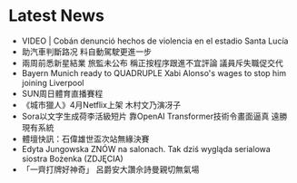# Latest News
-  VIDEO | Cobán denunció hechos de violencia en el estadio Santa Lucía
-  助汽車判斷路况 料自動駕駛更進一步
-  兩周前悉新星結業 旅監未公布 稱正按程序跟進不宜評論 議員斥失職促交代
-  Bayern Munich ready to QUADRUPLE Xabi Alonso's wages to stop him joining Liverpool
-  SUN周日體育直播賽程
-  《城巿獵人》4月Netflix上架 木村文乃演冴子
-  Sora以文字生成荷李活級短片 靠OpenAI Transformer技術令畫面逼真 遠勝現有系統
-  體壇快訊：石偉雄世盃次站無緣決賽
-  Edyta Jungowska ZNÓW na salonach. Tak dziś wygląda serialowa siostra Bożenka (ZDJĘCIA)
-  「一齊打牌好神奇」 呂爵安大讚佘詩曼親切無氣場
